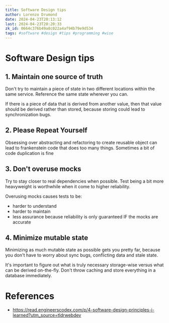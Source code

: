 ```yaml
---
title: Software Design tips
author: Lorenzo Drumond
date: 2024-04-23T20:13:12
last: 2024-04-23T20:20:33
zk_id: 0664c376b49a8c022a4af94b79e9d534
tags: #software #design #tips #programming #wise
---
```



# Software Design tips

## 1. Maintain one source of truth

Don't try to maintain a piece of state in two different locations within the same service. Reference the same state wherever you can.

If there is a piece of data that is derived from another value, then that value should be derived rather than stored, because storing could lead to synchronization bugs.

## 2. Please Repeat Yourself

Obsessing over abstracting and refactoring to create reusable object can lead to frankenstein code that does too many things. Sometimes a bit of code duplication is fine

## 3. Don't overuse mocks

Try to stay closer to real dependencies when possible. Test being a bit more heavyweight is worthwhile when it come to higher reliability.

Overusing mocks causes tests to be:

- harder to understand
- harder to maintain
- less assurance because reliability is only guaranteed IF the mocks are accurate

## 4. Minimize mutable state

Minimizing as much mutable state as possible gets you pretty far, because you don't have to worry about sync bugs, conflicting data and stale state.

It's important to figure out what is truly necessary storage-wise versus what can be derived on-the-fly. Don't throw caching and store everything in a database immediately.

# References
- https://read.engineerscodex.com/p/4-software-design-principles-i-learned?utm_source=tldrwebdev
